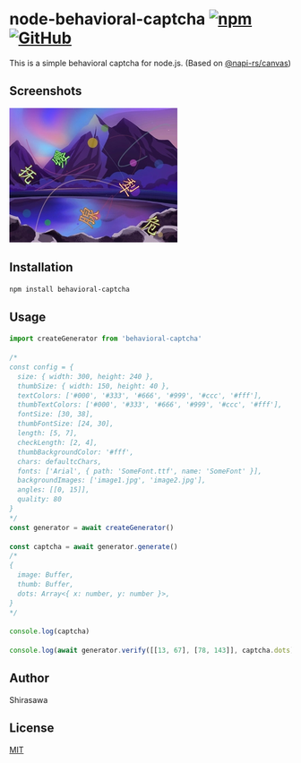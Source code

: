 # node-behavioral-captcha [![npm](https://img.shields.io/npm/v/behavioral-captcha)](https://www.npmjs.com/package/behavioral-captcha) [![GitHub](https://img.shields.io/github/license/ShirasawaSama/node-behavioral-captcha)](LICENSE)

This is a simple behavioral captcha for node.js. (Based on [@napi-rs/canvas](https://github.com/Brooooooklyn/canvas))

## Screenshots

![example](screenshots/example.jpg)

## Installation

```bash
npm install behavioral-captcha
```

## Usage

```typescript
import createGenerator from 'behavioral-captcha'

/*
const config = {
  size: { width: 300, height: 240 },
  thumbSize: { width: 150, height: 40 },
  textColors: ['#000', '#333', '#666', '#999', '#ccc', '#fff'],
  thumbTextColors: ['#000', '#333', '#666', '#999', '#ccc', '#fff'],
  fontSize: [30, 38],
  thumbFontSize: [24, 30],
  length: [5, 7],
  checkLength: [2, 4],
  thumbBackgroundColor: '#fff',
  chars: defaultcChars,
  fonts: ['Arial', { path: 'SomeFont.ttf', name: 'SomeFont' }],
  backgroundImages: ['image1.jpg', 'image2.jpg'],
  angles: [[0, 15]],
  quality: 80
}
*/
const generator = await createGenerator()

const captcha = await generator.generate()
/*
{
  image: Buffer,
  thumb: Buffer,
  dots: Array<{ x: number, y: number }>,
}
*/

console.log(captcha)

console.log(await generator.verify([[13, 67], [78, 143]], captcha.dots)) // true
```

## Author

Shirasawa

## License

[MIT](LICENSE)

